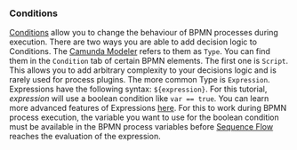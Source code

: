 ### Conditions

[Conditions](https://docs.camunda.org/manual/7.20/user-guide/process-engine/expression-language/#conditions)
allow you to change the behaviour of BPMN processes during execution. There are two ways you
are able to add decision logic to Conditions. The [Camunda Modeler](https://camunda.com/download/modeler/) refers to them as `Type`. You can find them in the ``Condition`` tab of
certain BPMN elements. The first one is `Script`. This allows you to add arbitrary complexity
to your decisions logic and is rarely used for process plugins. The more common Type is `Expression`.
Expressions have the following syntax: `${expression}`. For this tutorial, _expression_ will
use a boolean condition like `var == true`. You can learn more advanced features of Expressions [here](https://docs.camunda.org/manual/7.20/user-guide/process-engine/expression-language/).
For this to work during BPMN process execution, the variable you want to use for the boolean
condition must be available in the BPMN process variables before [Sequence Flow](../../concepts/bpmn/sequence-flow.md)
reaches the evaluation of the expression.